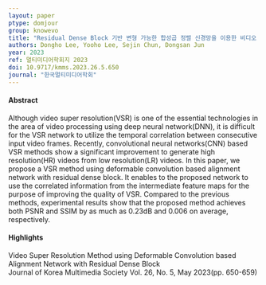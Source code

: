 ```yaml
---
layout: paper
ptype: domjour 
group: knowevo
title: "Residual Dense Block 기반 변형 가능한 합성곱 정렬 신경망을 이용한 비디오 초해상화 방법"
authors: Dongho Lee, Yooho Lee, Sejin Chun, Dongsan Jun
year: 2023
ref: 멀티미디어학회지 2023
doi: 10.9717/kmms.2023.26.5.650
journal: "한국멀티미디어학회"
---
```


<h4><span class="badge badge-info">Abstract</span></h4>
Although video super resolution(VSR) is one of the essential technologies in the area of video processing using deep neural network(DNN), it is difficult for the VSR network to utilize the temporal correlation between consecutive input video frames. Recently, convolutional neural networks(CNN) based VSR methods show a significant improvement to generate high resolution(HR) videos from low resolution(LR) videos. In this paper, we propose a VSR method using deformable convolution based alignment network with residual dense block. It enables to the proposed network to use the correlated information from the intermediate feature maps for the purpose of improving the quality of VSR. Compared to the previous methods, experimental results show that the proposed method achieves both PSNR and SSIM by as much as 0.23dB and 0.006 on average, respectively.
<h4><span class="badge badge-info">Highlights</span></h4>

<div class="alert alert-warning" role="alert">
   Video Super Resolution Method using Deformable Convolution based Alignment Network with Residual Dense Block
</div>

<div class="alert alert-primary" role="alert">
   Journal of Korea Multimedia Society Vol. 26, No. 5, May 2023(pp. 650-659)
</div>